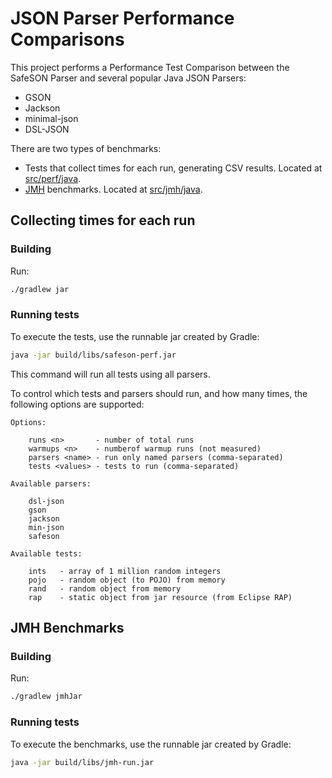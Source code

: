 # JSON Parser Performance Comparisons

This project performs a Performance Test Comparison between the SafeSON Parser and
several popular Java JSON Parsers:

* GSON
* Jackson
* minimal-json
* DSL-JSON

There are two types of benchmarks:

* Tests that collect times for each run, generating CSV results. Located at [src/perf/java](src/perf/java).
* [JMH](http://openjdk.java.net/projects/code-tools/jmh/) benchmarks. Located at [src/jmh/java](src/jmh/java).

## Collecting times for each run

### Building

Run:

```bash
./gradlew jar
```

### Running tests

To execute the tests, use the runnable jar created by Gradle:

```bash
java -jar build/libs/safeson-perf.jar
```

This command will run all tests using all parsers.

To control which tests and parsers should run, and how many times, the following options are supported:

```
Options:

    runs <n>       - number of total runs
    warmups <n>    - numberof warmup runs (not measured)
    parsers <name> - run only named parsers (comma-separated)
    tests <values> - tests to run (comma-separated)

Available parsers:

    dsl-json
    gson
    jackson
    min-json
    safeson

Available tests:

    ints   - array of 1 million random integers
    pojo   - random object (to POJO) from memory
    rand   - random object from memory
    rap    - static object from jar resource (from Eclipse RAP)
```

## JMH Benchmarks

### Building

Run:

```bash
./gradlew jmhJar
```

### Running tests

To execute the benchmarks, use the runnable jar created by Gradle:

```bash
java -jar build/libs/jmh-run.jar
```
